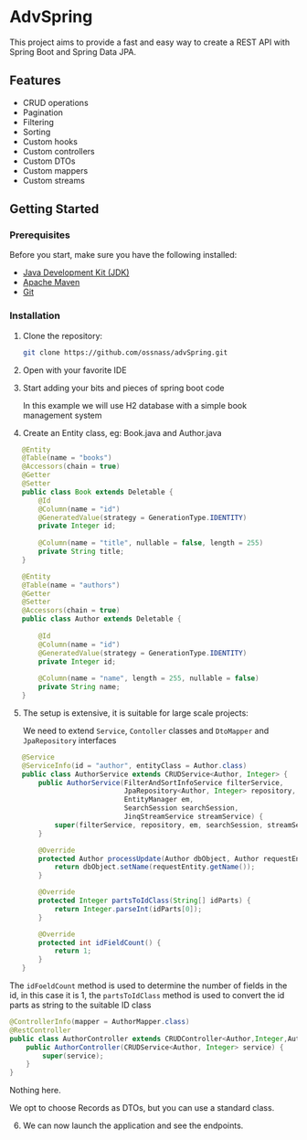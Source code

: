 # AdvSpring

This project aims to provide a fast and easy way to create a REST API with Spring Boot and Spring Data JPA.

## Features

- CRUD operations
- Pagination
- Filtering
- Sorting
- Custom hooks
- Custom controllers
- Custom DTOs
- Custom mappers
- Custom streams

## Getting Started

### Prerequisites

Before you start, make sure you have the following installed:

- [Java Development Kit (JDK)](https://www.oracle.com/java/technologies/downloads/)
- [Apache Maven](https://maven.apache.org/)
- [Git](https://git-scm.com/)

### Installation

1. Clone the repository:

   ```bash
   git clone https://github.com/ossnass/advSpring.git
   ```
   
2. Open with your favorite IDE
3. Start adding your bits and pieces of spring boot code

    In this example we will use H2 database with a simple book management system 

4. Create an Entity class, eg: Book.java and Author.java
```java 
   @Entity
   @Table(name = "books")
   @Accessors(chain = true)
   @Getter
   @Setter
   public class Book extends Deletable {
       @Id
       @Column(name = "id")
       @GeneratedValue(strategy = GenerationType.IDENTITY)
       private Integer id;
   
       @Column(name = "title", nullable = false, length = 255)
       private String title;
   }
```
```java
   @Entity
   @Table(name = "authors")
   @Getter
   @Setter
   @Accessors(chain = true)
   public class Author extends Deletable {
   
       @Id
       @Column(name = "id")
       @GeneratedValue(strategy = GenerationType.IDENTITY)
       private Integer id;
   
       @Column(name = "name", length = 255, nullable = false)
       private String name;
   }
```
5. The setup is extensive, it is suitable for large scale projects:

   We need to extend `Service`, `Contoller` classes and `DtoMapper` and `JpaRepository` interfaces

```java
   @Service
   @ServiceInfo(id = "author", entityClass = Author.class)
   public class AuthorService extends CRUDService<Author, Integer> {
       public AuthorService(FilterAndSortInfoService filterService,
                            JpaRepository<Author, Integer> repository,
                            EntityManager em,
                            SearchSession searchSession,
                            JinqStreamService streamService) {
           super(filterService, repository, em, searchSession, streamService);
       }

       @Override
       protected Author processUpdate(Author dbObject, Author requestEntity) {
           return dbObject.setName(requestEntity.getName());
       }

       @Override
       protected Integer partsToIdClass(String[] idParts) {
           return Integer.parseInt(idParts[0]);
       }

       @Override
       protected int idFieldCount() {
           return 1;
       }
   }
   ```
   
   The `idFoeldCount` method is used to determine the number of fields in the id, in this case it is 1, the `partsToIdClass` method is used to convert the id parts as string to the suitable ID class

   ```java
   @ControllerInfo(mapper = AuthorMapper.class)
   @RestController
   public class AuthorController extends CRUDController<Author,Integer,AuthorDto> {
       public AuthorController(CRUDService<Author, Integer> service) {
           super(service);
       }
   }
   ```

   Nothing here.

   We opt to choose Records as DTOs, but you can use a standard class.

6. We can now launch the application and see the endpoints.
